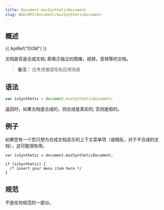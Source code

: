 ```yaml
---
title: Document.mozSyntheticDocument
slug: Web/API/Document/mozSyntheticDocument
---
```


## 概述

{{ ApiRef("DOM") }}

文档是否是合成文档; 即表示独立的图像，视频，音频等的文档。

> **备注：** 应考虑兼容性和应用场景

## 语法

```js
var isSynthetic = document.mozSyntheticDocument;
```

返回时，如果文档是合成的，则合成是真实的; 否则是假的。

## 例子

如果您有一个您只想为合成文档显示的上下文菜单项（或相反，对于不合成的文档），这可能很有用。

```
var isSynthetic = document.mozSyntheticDocument;

if (isSynthetic) {
  /* insert your menu item here */
}
```

## 规范

不是任何规范的一部分。
